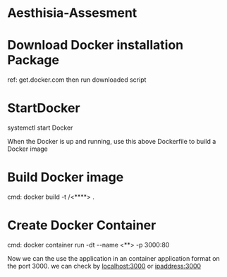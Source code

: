 # Aesthisia-Assesment

# Download Docker installation Package 
ref: get.docker.com
then run downloaded script

# StartDocker
systemctl start Docker

When the Docker is up and running, use this above Dockerfile to build a Docker image

# Build Docker image
cmd: docker build -t <user-name>/<****> .
  
# Create Docker Container
cmd: docker container run -dt --name <**> -p 3000:80 <image id>
  
Now we can the use the application in an container application format on the port 3000.
we can check by <localhost:3000> or <ipaddress:3000>
